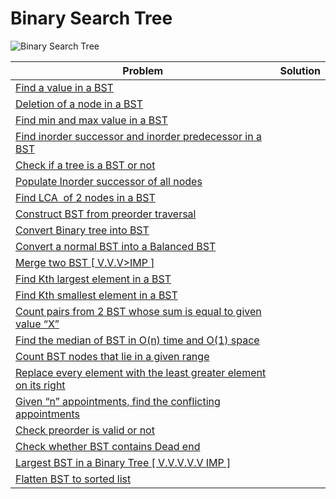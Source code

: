 # Binary Search Tree <a name="12"></a>
<img src="https://img.shields.io/badge/Binary Search Tree-22-blue?style=for-the-badge" alt="Binary Search Tree">

| Problem  | Solution |
|-------------| --------- |
| <a href="https://www.geeksforgeeks.org/binary-search-tree-set-1-search-and-insertion/">Find a value in a BST</a> |      |
| <a href="https://www.geeksforgeeks.org/binary-search-tree-set-2-delete">Deletion of a node in a BST</a> |      |
| <a href="https://www.geeksforgeeks.org/find-the-minimum-element-in-a-binary-search-tree/">Find min and max value in a BST</a> |      |
| <a href="https://www.geeksforgeeks.org/inorder-predecessor-successor-given-key-bst/">Find inorder successor and inorder predecessor in a BST</a> |      |
| <a href="https://www.geeksforgeeks.org/a-program-to-check-if-a-binary-tree-is-bst-or-not/">Check if a tree is a BST or not</a> |      |
| <a href="https://www.geeksforgeeks.org/populate-inorder-successor-for-all-nodes/">Populate Inorder successor of all nodes</a> |      |
| <a href="https://www.geeksforgeeks.org/lowest-common-ancestor-in-a-binary-search-tree/">Find LCA  of 2 nodes in a BST</a> |      |
| <a href="https://www.geeksforgeeks.org/construct-bst-from-given-preorder-traversa/">Construct BST from preorder traversal</a> |      |
| <a href="https://www.geeksforgeeks.org/binary-tree-to-binary-search-tree-conversion/">Convert Binary tree into BST</a> |      |
| <a href="https://www.geeksforgeeks.org/convert-normal-bst-balanced-bst/">Convert a normal BST into a Balanced BST</a> |      |
| <a href="https://www.geeksforgeeks.org/merge-two-balanced-binary-search-trees/">Merge two BST [ V.V.V>IMP ]</a> |      |
| <a href="https://www.geeksforgeeks.org/kth-largest-element-in-bst-when-modification-to-bst-is-not-allowed/">Find Kth largest element in a BST</a> |      |
| <a href="https://www.geeksforgeeks.org/find-k-th-smallest-element-in-bst-order-statistics-in-bst/">Find Kth smallest element in a BST</a> |      |
| <a href="https://www.geeksforgeeks.org/count-pairs-from-two-bsts-whose-sum-is-equal-to-a-given-value-x/">Count pairs from 2 BST whose sum is equal to given value “X”</a> |      |
| <a href="https://www.geeksforgeeks.org/find-median-bst-time-o1-space/">Find the median of BST in O(n) time and O(1) space</a> |      |
| <a href="https://practice.geeksforgeeks.org/problems/count-bst-nodes-that-lie-in-a-given-range/1">Count BST nodes that lie in a given range</a> |      |
| <a href="https://www.geeksforgeeks.org/replace-every-element-with-the-least-greater-element-on-its-right/">Replace every element with the least greater element on its right</a> |      |
| <a href="https://www.geeksforgeeks.org/given-n-appointments-find-conflicting-appointments/">Given “n” appointments, find the conflicting appointments</a> |      |
| <a href="https://www.geeksforgeeks.org/check-if-a-given-array-can-represent-preorder-traversal-of-binary-search-tree/">Check preorder is valid or not</a> |      |
| <a href="https://www.geeksforgeeks.org/check-whether-bst-contains-dead-end-not/">Check whether BST contains Dead end</a> |      |
| <a href="https://www.geeksforgeeks.org/find-the-largest-subtree-in-a-tree-that-is-also-a-bst/">Largest BST in a Binary Tree [ V.V.V.V.V IMP ]</a> |      |
| <a href="https://www.geeksforgeeks.org/flatten-bst-to-sorted-list-increasing-order/">Flatten BST to sorted list</a> |      |
